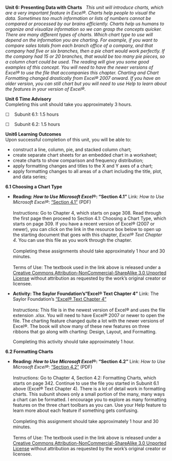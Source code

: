 **Unit 6: Presenting Data with Charts** <span id="6"></span> 
*This unit will introduce charts, which are a very important feature in
Excel®. Charts help people to visual the data. Sometimes too much
information or lists of numbers cannot be compared or processed by our
brains efficiently. Charts help us humans to organize and visualize
information so we can grasp the concepts quicker. There are many
different types of charts. Which chart type to use will depend on the
information you are charting. For example, if you want to compare sales
totals from each branch office of a company, and that company had five
or six branches, then a pie chart would work perfectly. If the company
had 15 or 20 branches, that would be too many pie pieces, so a column
chart could be used. The reading will give you some good examples of
this concept. You will need to have the newer versions of Excel® to use
the file that accompanies this chapter. Charting and Chart Formatting
changed drastically from Excel® 2007 onward. If you have an older
version, you can still chart but you will need to use Help to learn
about the features in your version of Excel®.*

**Unit 6 Time Advisory**  
Completing this unit should take you approximately 3 hours.  
  
 ☐    Subunit 6.1: 1.5 hours  
  
 ☐    Subunit 6.2: 1.5 hours

**Unit6 Learning Outcomes**  
Upon successful completion of this unit, you will be able to:
-   construct a line, column, pie, and stacked column chart;
-   create separate chart sheets for an embedded chart in a worksheet;
-   create charts to show comparison and frequency distribution;
-   apply formatting changes and titles to the X and Y axes of a chart;
-   apply formatting changes to all areas of a chart including the
    title, plot, and data series;

**6.1 Choosing a Chart Type** <span id="6.1"></span> 
-   **Reading: *How to Use Microsoft Excel*®: “Section 4.1”**
    Link: *How to Use Microsoft Excel®*:
    [“](https://resources.saylor.org/wwwresources/archived/site/textbooks/How%20to%20Use%20Microsoft%20Excel.pdf)[Section
    4.1](https://resources.saylor.org/wwwresources/archived/site/textbooks/How%20to%20Use%20Microsoft%20Excel.pdf)[”](https://resources.saylor.org/wwwresources/archived/site/textbooks/How%20to%20Use%20Microsoft%20Excel.pdf)
    (PDF)  
        
     Instructions: Go to Chapter 4, which starts on page 308. Read
    through the first page then proceed to Section 4.1: Choosing a Chart
    Type, which starts on page 309. If you have a recent version of
    Excel® (2007 or newer), you can click on the link in the resource
    box below to open up the starting document that goes with this
    chapter, *Excel® Text Chapter 4*. You can use this file as you work
    through the chapter.  
        
     Completing these assignments should take approximately 1 hour and
    30 minutes.  
        
     Terms of Use: The textbook used in the link above is released under
    a [Creative Commons Attribution-NonCommercial-ShareAlike 3.0
    Unported
    License](http://creativecommons.org/licenses/by-nc-sa/3.0/) without
    attribution as requested by the work’s original creator or licensee.

-   **Activity: The Saylor Foundation’s“Excel® Text Chapter 4”**
    Link: The Saylor Foundation’s [“Excel® Text Chapter
    4”](https://resources.saylor.org/wwwresources/archived/site/wp-content/uploads/2013/10/Excel-Text-Chapter-4.xlsx)  
        
     Instructions: This file is in the newest version of Excel® and uses
    the file extension .xlsx. You will need to have Excel® 2007 or newer
    to open the file. The charting feature changed quite a lot with the
    newer versions of Excel®. The book will show many of these new
    features on three ribbons that go along with charting: Design,
    Layout, and Formatting.  
      
     Completing this activity should take approximately 1 hour.

**6.2 Formatting Charts** <span id="6.2"></span> 
-   **Reading: *How to Use Microsoft Excel*®: “Section 4.2”**
    Link: *How to Use Microsoft Excel®*:
    [“](https://resources.saylor.org/wwwresources/archived/site/textbooks/How%20to%20Use%20Microsoft%20Excel.pdf)[Section
    4.2](https://resources.saylor.org/wwwresources/archived/site/textbooks/How%20to%20Use%20Microsoft%20Excel.pdf)[”](https://resources.saylor.org/wwwresources/archived/site/textbooks/How%20to%20Use%20Microsoft%20Excel.pdf)
    (PDF)  
        
     Instructions: Go to Chapter 4, Section 4.2: Formatting Charts,
    which starts on page 342. Continue to use the file you started in
    Subunit 6.1 above (Excel® Text Chapter 4). There is a lot of detail
    work in formatting charts. This subunit shows only a small portion
    of the many, many ways a chart can be formatted. I encourage you to
    explore as many formatting features on the three chart toolbars as
    you can. Use your Help feature to learn more about each feature if
    something gets confusing.  
        
     Completing this assignment should take approximately 1 hour and 30
    minutes.  
        
     Terms of Use: The textbook used in the link above is released under
    a [Creative Commons Attribution-NonCommercial-ShareAlike 3.0
    Unported
    License](http://creativecommons.org/licenses/by-nc-sa/3.0/) without
    attribution as requested by the work’s original creator or licensee.


